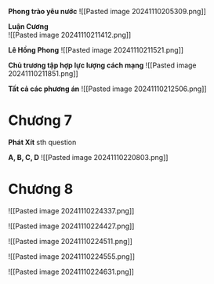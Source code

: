 **Phong trào yêu nước**
![[Pasted image 20241110205309.png]]

**Luận Cương**  
![[Pasted image 20241110211412.png]]

**Lê Hồng Phong**
![[Pasted image 20241110211521.png]]

**Chủ trương tập hợp lực lượng cách mạng**
![[Pasted image 20241110211851.png]]

**Tất cả các phương án**
![[Pasted image 20241110212506.png]]


# Chương 7
**Phát Xít**
sth question

**A, B, C, D**
![[Pasted image 20241110220803.png]]

# Chương 8
![[Pasted image 20241110224337.png]]

![[Pasted image 20241110224427.png]]

![[Pasted image 20241110224511.png]]

![[Pasted image 20241110224555.png]]

![[Pasted image 20241110224631.png]]

